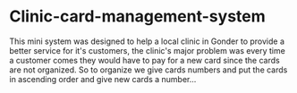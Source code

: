 # Clinic-card-management-system
This mini system was designed to help a local clinic in Gonder to provide a better service for it's customers, the clinic's major problem was every time a customer comes they would have to pay for a new card since the cards are not organized. So to organize we give cards numbers and put the cards in ascending order and give new cards a number...
